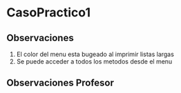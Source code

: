# CasoPractico1  
  
## Observaciones  
1. El color del menu esta bugeado al imprimir listas largas  
2. Se puede acceder a todos los metodos desde el menu
  
## Observaciones Profesor  
